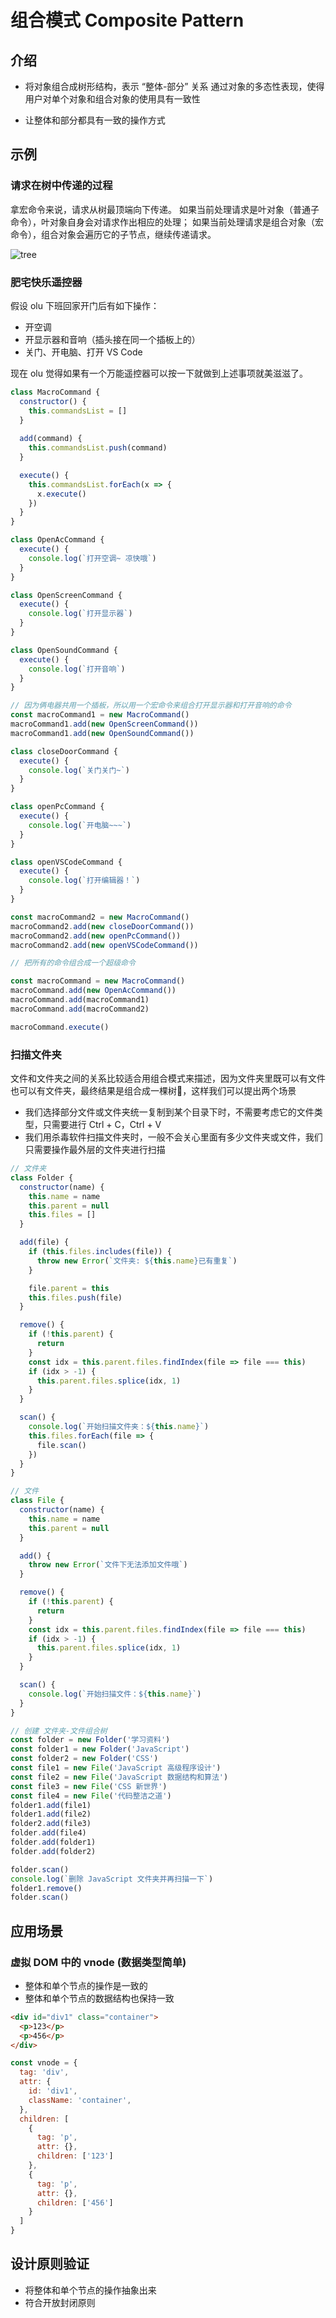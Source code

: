 # 组合模式 Composite Pattern

## 介绍

- 将对象组合成树形结构，表示 “整体-部分” 关系
  通过对象的多态性表现，使得用户对单个对象和组合对象的使用具有一致性

- 让整体和部分都具有一致的操作方式

## 示例

### 请求在树中传递的过程

拿宏命令来说，请求从树最顶端向下传递。
如果当前处理请求是叶对象（普通子命令），叶对象自身会对请求作出相应的处理；
如果当前处理请求是组合对象（宏命令），组合对象会遍历它的子节点，继续传递请求。

![tree](https://fxpby.oss-cn-beijing.aliyuncs.com/blogImg/design-pattern/composite-pattern/composite01.png)

### 肥宅快乐遥控器

假设 olu 下班回家开门后有如下操作：

- 开空调
- 开显示器和音响（插头接在同一个插板上的）
- 关门、开电脑、打开 VS Code

现在 olu 觉得如果有一个万能遥控器可以按一下就做到上述事项就美滋滋了。

```js
class MacroCommand {
  constructor() {
    this.commandsList = []
  }
  
  add(command) {
    this.commandsList.push(command)
  }

  execute() {
    this.commandsList.forEach(x => {
      x.execute()
    })
  }
}

class OpenAcCommand {
  execute() {
    console.log(`打开空调~ 凉快哦`)
  }
}

class OpenScreenCommand {
  execute() {
    console.log(`打开显示器`)
  }
}

class OpenSoundCommand {
  execute() {
    console.log(`打开音响`)
  }
}

// 因为俩电器共用一个插板，所以用一个宏命令来组合打开显示器和打开音响的命令
const macroCommand1 = new MacroCommand()
macroCommand1.add(new OpenScreenCommand())
macroCommand1.add(new OpenSoundCommand())

class closeDoorCommand {
  execute() {
    console.log(`关门关门~`)
  }
}

class openPcCommand {
  execute() {
    console.log(`开电脑~~~`)
  }
}

class openVSCodeCommand {
  execute() {
    console.log(`打开编辑器！`)
  }
}

const macroCommand2 = new MacroCommand()
macroCommand2.add(new closeDoorCommand())
macroCommand2.add(new openPcCommand())
macroCommand2.add(new openVSCodeCommand())

// 把所有的命令组合成一个超级命令

const macroCommand = new MacroCommand()
macroCommand.add(new OpenAcCommand())
macroCommand.add(macroCommand1)
macroCommand.add(macroCommand2)

macroCommand.execute()
```

### 扫描文件夹

文件和文件夹之间的关系比较适合用组合模式来描述，因为文件夹里既可以有文件也可以有文件夹，最终结果是组合成一棵树🌲，这样我们可以提出两个场景

- 我们选择部分文件或文件夹统一复制到某个目录下时，不需要考虑它的文件类型，只需要进行 Ctrl + C，Ctrl + V
- 我们用杀毒软件扫描文件夹时，一般不会关心里面有多少文件夹或文件，我们只需要操作最外层的文件夹进行扫描

```js
// 文件夹
class Folder {
  constructor(name) {
    this.name = name
    this.parent = null
    this.files = []
  }

  add(file) {
    if (this.files.includes(file)) {
      throw new Error(`文件夹: ${this.name}已有重复`)
    }

    file.parent = this
    this.files.push(file)
  }

  remove() {
    if (!this.parent) {
      return
    }
    const idx = this.parent.files.findIndex(file => file === this)
    if (idx > -1) {
      this.parent.files.splice(idx, 1)
    }
  }

  scan() {
    console.log(`开始扫描文件夹：${this.name}`)
    this.files.forEach(file => {
      file.scan()
    })
  }
}

// 文件
class File {
  constructor(name) {
    this.name = name
    this.parent = null
  }

  add() {
    throw new Error(`文件下无法添加文件哦`)
  }

  remove() {
    if (!this.parent) {
      return
    }
    const idx = this.parent.files.findIndex(file => file === this)
    if (idx > -1) {
      this.parent.files.splice(idx, 1)
    }
  }

  scan() {
    console.log(`开始扫描文件：${this.name}`)
  }
}

// 创建 文件夹-文件组合树
const folder = new Folder('学习资料')
const folder1 = new Folder('JavaScript')
const folder2 = new Folder('CSS')
const file1 = new File('JavaScript 高级程序设计')
const file2 = new File('JavaScript 数据结构和算法')
const file3 = new File('CSS 新世界')
const file4 = new File('代码整洁之道')
folder1.add(file1)
folder1.add(file2)
folder2.add(file3)
folder.add(file4)
folder.add(folder1)
folder.add(folder2)

folder.scan()
console.log(`删除 JavaScript 文件夹并再扫描一下`)
folder1.remove()
folder.scan()
```

## 应用场景

### 虚拟 DOM 中的 vnode (数据类型简单)

- 整体和单个节点的操作是一致的
- 整体和单个节点的数据结构也保持一致

```html
<div id="div1" class="container">
  <p>123</p>
  <p>456</p>
</div>
```

```js
const vnode = {
  tag: 'div',
  attr: {
    id: 'div1',
    className: 'container',
  },
  children: [
    {
      tag: 'p',
      attr: {},
      children: ['123']
    },
    {
      tag: 'p',
      attr: {}, 
      children: ['456']
    }
  ]
}
```

## 设计原则验证

- 将整体和单个节点的操作抽象出来
- 符合开放封闭原则
